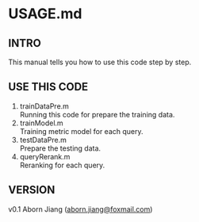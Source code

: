USAGE.md
==========

## INTRO
This manual tells you how to use this code step by step.

## USE THIS CODE
1. trainDataPre.m  
Running this code for prepare the training data.
2. trainModel.m   
Training metric model for each query.
3. testDataPre.m  
Prepare the testing data.
4. queryRerank.m  
Reranking for each query.

## VERSION
v0.1 Aborn Jiang (aborn.jiang@foxmail.com)
